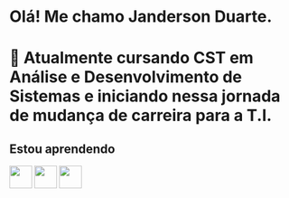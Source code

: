 # Olá! Me chamo Janderson Duarte.
# 📖 Atualmente cursando CST em Análise e Desenvolvimento de Sistemas e iniciando nessa jornada de mudança de carreira para a T.I.

## Estou aprendendo
<img loading="lazy" src="https://cdn.jsdelivr.net/gh/devicons/devicon@latest/icons/python/python-original.svg" width="40" height="40"/> <img loading ="lazy" src="https://cdn.jsdelivr.net/gh/devicons/devicon@latest/icons/java/java-original.svg" width="40" height="40"/> <img loading="lazy" src="https://cdn.jsdelivr.net/gh/devicons/devicon/icons/linux/linux-original.svg" width="40" height="40"/>
          
